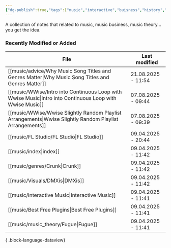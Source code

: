 ```yaml
---
{"dg-publish":true,"tags":["music","interactive","buisness","history","music_theory","sound_design"],"permalink":"/music/index/","dgPassFrontmatter":true}
---
```


A collection of notes that related to music, music business, music theory... you get the idea. 
### Recently Modified or Added
| File                                                                                                        | Last modified      |
| ----------------------------------------------------------------------------------------------------------- | ------------------ |
| [[music/advice/Why Music Song Titles and Genres Matter\|Why Music Song Titles and Genres Matter]]        | 21.08.2025 - 11:54 |
| [[music/WWise/Intro into Continuous Loop with Wwise Music\|Intro into Continuous Loop with Wwise Music]] | 07.08.2025 - 09:44 |
| [[music/WWise/Wwise Slightly Random Playlist Arrangements\|Wwise Slightly Random Playlist Arrangements]] | 07.08.2025 - 09:39 |
| [[music/FL Studio/FL Studio\|FL Studio]]                                                                 | 09.04.2025 - 20:44 |
| [[music/index\|index]]                                                                                   | 09.04.2025 - 11:42 |
| [[music/genres/Crunk\|Crunk]]                                                                            | 09.04.2025 - 11:42 |
| [[music/Visuals/DMXis\|DMXis]]                                                                           | 09.04.2025 - 11:42 |
| [[music/Interactive Music\|Interactive Music]]                                                           | 09.04.2025 - 11:41 |
| [[music/Best Free Plugins\|Best Free Plugins]]                                                           | 09.04.2025 - 11:41 |
| [[music/music_theory/Fugue\|Fugue]]                                                                      | 09.04.2025 - 11:41 |

{ .block-language-dataview}